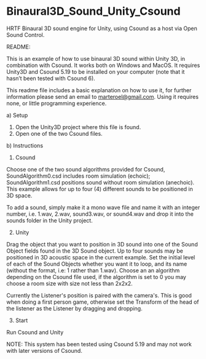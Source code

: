 Binaural3D_Sound_Unity_Csound
=============================

HRTF Binaural 3D sound engine for Unity, using Csound as a host via Open Sound Control.


README:

This is an example of how to use binaural 3D sound within Unity 3D, in combination with Csound. 
It works both on Windows and MacOS. It requires Unity3D and Csound 5.19 to be installed 
on your computer (note that it hasn’t been tested with Csound 6). 

This readme file includes a basic explanation on how to use it, for further information 
please send an email to marteroel@gmail.com. Using it requires none, 
or little programming experience.

a) Setup

1. Open the Unity3D project where this file is found.
2. Open one of the two Csound files.


b) Instructions

1. Csound

Choose one of the two sound algorithms provided for Csound, SoundAlgorithm0.csd includes 
room simulation (echoic); SoundAlgorithm1.csd positions sound without room simulation 
(anechoic). This example allows for up to four (4) different sounds to be positioned 
in 3D space.

To add a sound, simply make it a mono wave file and name it with an integer number, 
i.e. 1.wav, 2.wav, sound3.wav, or sound4.wav and drop it into the sounds folder in the 
Unity project. 

2. Unity

Drag the object that you want to position in 3D sound into one of the Sound Object fields 
found in the 3D Sound object. Up to four sounds may be positioned in 3D acoustic space 
in the current example. Set the initial level of each of the Sound Objects whether you
want it to loop, and its name (without the format, i.e: 1 rather than 1.wav). 
Choose an an algorithm depending on the Csound file used, if the algorithm is set to 0 
you may choose a room size with size not less than 2x2x2. 

Currently the Listener's position is paired with the camera's. This is good when doing a 
first person game, otherwise set the Transform of the head of the listener as the 
Listener by dragging and dropping.

3. Start

Run Csound and Unity


NOTE: This system has been tested using Csound 5.19 and may not work with later versions of Csound.